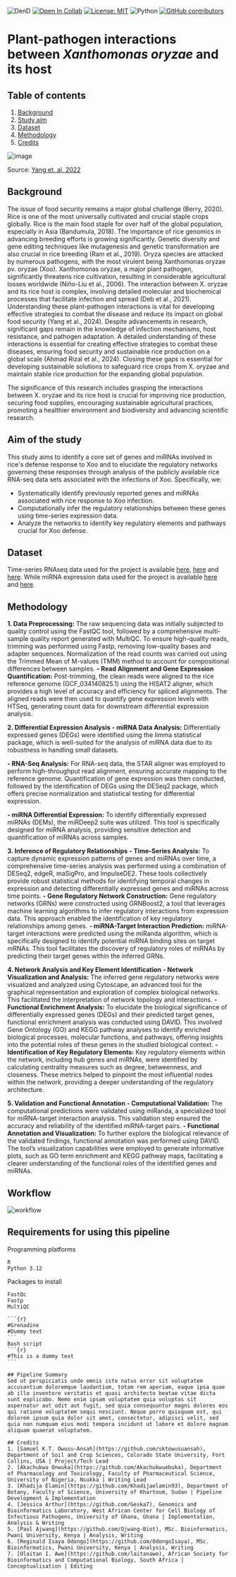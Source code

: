 ![DenD](https://img.shields.io/badge/Project-xanthomonasppi-lightblue)
[![Open In Collab](https://colab.research.google.com/assets/colab-badge.svg)](xxxxxx)
[![License: MIT](https://img.shields.io/badge/License-MIT-yellow.svg)](https://opensource.org/licenses/MIT)
![Python](https://img.shields.io/badge/python-3.12-blue.svg)
[![GitHub contributors](https://img.shields.io/github/contributors/omicscodeathon/denguedrug.svg)](https://GitHub.com/omicscodeathon/xanthomonasppi/graphs/contributors/)


# Plant-pathogen interactions between _Xanthomonas oryzae_ and its host
## Table of contents
1. [Background](#background)
2. [Study aim](#aim-of-the-study)
3. [Dataset](#dataset)
4. [Methodology](#methodology)
5. [Credits](#credits)

![image](https://github.com/omicscodeathon/xanthomonasppi/blob/main/images/Interaction-model-between-pathogen-and-rice.png)

Source: [Yang et. al, 2022](https://www.researchgate.net/figure/Interaction-model-between-pathogen-and-rice_fig2_359419059)

## Background
The issue of food security remains a major global challenge (Berry, 2020). Rice is one of the most universally cultivated and crucial staple crops globally. Rice is the main food staple for over half of the global population, especially in Asia (Bandumula, 2018). The importance of rice genomics in advancing breeding efforts is growing significantly. Genetic diversity and gene editing techniques like mutagenesis and genetic transformation are also crucial in rice breeding (Ram et al., 2019). Oryza species are attacked by numerous pathogens, with the most virulent being Xanthomonas oryzae pv. oryzae (Xoo). Xanthomonas oryzae, a major plant pathogen, significantly threatens rice cultivation, resulting in considerable agricultural losses worldwide (Niño-Liu et al., 2006). The interaction between X. oryzae and its rice host is complex, involving detailed molecular and biochemical processes that facilitate infection and spread (Deb et al., 2021). Understanding these plant-pathogen interactions is vital for developing effective strategies to combat the disease and reduce its impact on global food security (Yang et al., 2024). Despite advancements in research, significant gaps remain in the knowledge of infection mechanisms, host resistance, and pathogen adaptation. A detailed understanding of these interactions is essential for creating effective strategies to combat these diseases, ensuring food security and sustainable rice production on a global scale (Ahmad Rizal et al., 2024). Closing these gaps is essential for developing sustainable solutions to safeguard rice crops from X. oryzae and maintain stable rice production for the expanding global population.

The significance of this research includes grasping the interactions between X. oryzae and its rice host is crucial for improving rice production, securing food supplies, encouraging sustainable agricultural practices, promoting a healthier environment and biodiversity and advancing scientific research.

## Aim of the study
This study aims to identify a core set of genes and miRNAs involved in rice's defense response to Xoo and to elucidate the regulatory networks governing these responses through analysis of the publicly available rice RNA-seq data sets associated with the infections of Xoo. Specifically, we:
- Systematically identify previously reported genes and miRNAs associated with rice response to Xoo infection.
- Computationally infer the regulatory relationships between these genes using time-series expression data.
- Analyze the networks to identify key regulatory elements and pathways crucial for Xoo defense.

## Dataset
Time-series RNAseq data used for the project is available [here](https://www.ncbi.nlm.nih.gov/geo/query/acc.cgi?acc=GSE95668),  [here](https://www.ncbi.nlm.nih.gov/sra/SRX7203160[accn]) and [here](https://www.ncbi.nlm.nih.gov/sra/?term=SRP232925). While miRNA expression data used for the project is available [here](https://www.ncbi.nlm.nih.gov/geo/query/acc.cgi?acc=GSE141996) and [here](https://www.ncbi.nlm.nih.gov/sra/SRX6406229[accn]).

## Methodology
**1. Data Preprocessing:**
The raw sequencing data was initially subjected to quality control using the FastQC tool, followed by a comprehensive multi-sample quality report generated with MultiQC. To ensure high-quality reads, trimming was performed using Fastp, removing low-quality bases and adapter sequences. Normalization of the read counts was carried out using the Trimmed Mean of M-values (TMM) method to account for compositional differences between samples.
**- Read Alignment and Gene Expression Quantification:**
Post-trimming, the clean reads were aligned to the rice reference genome (GCF_034140825.1) using the HISAT2 aligner, which provides a high level of accuracy and efficiency for spliced alignments. The aligned reads were then used to quantify gene expression levels with HTSeq, generating count data for downstream differential expression analysis.

**2. Differential Expression Analysis**
**- miRNA Data Analysis:**
Differentially expressed genes (DEGs) were identified using the limma statistical package, which is well-suited for the analysis of miRNA data due to its robustness in handling small datasets.

**- RNA-Seq Analysis:**
For RNA-seq data, the STAR aligner was employed to perform high-throughput read alignment, ensuring accurate mapping to the reference genome. Quantification of gene expression was then conducted, followed by the identification of DEGs using the DESeq2 package, which offers precise normalization and statistical testing for differential expression.

**- miRNA Differential Expression:**
To identify differentially expressed miRNAs (DEMs), the miRDeep2 suite was utilized. This tool is specifically designed for miRNA analysis, providing sensitive detection and quantification of miRNAs across samples.

**3. Inference of Regulatory Relationships**
**- Time-Series Analysis:**
To capture dynamic expression patterns of genes and miRNAs over time, a comprehensive time-series analysis was performed using a combination of DESeq2, edgeR, maSigPro, and ImpulseDE2. These tools collectively provide robust statistical methods for identifying temporal changes in expression and detecting differentially expressed genes and miRNAs across time points.
**- Gene Regulatory Network Construction:**
Gene regulatory networks (GRNs) were constructed using GRNBoost2, a tool that leverages machine learning algorithms to infer regulatory interactions from expression data. This approach enabled the identification of key regulatory relationships among genes.
**- miRNA-Target Interaction Prediction:**
miRNA-target interactions were predicted using the miRanda algorithm, which is specifically designed to identify potential miRNA binding sites on target mRNAs. This tool facilitates the discovery of regulatory roles of miRNAs by predicting their target genes within the inferred GRNs.

**4. Network Analysis and Key Element Identification**
**- Network Visualization and Analysis:**
The inferred gene regulatory networks were visualized and analyzed using Cytoscape, an advanced tool for the graphical representation and exploration of complex biological networks. This facilitated the interpretation of network topology and interactions.
**- Functional Enrichment Analysis:**
To elucidate the biological significance of differentially expressed genes (DEGs) and their predicted target genes, functional enrichment analysis was conducted using DAVID. This involved Gene Ontology (GO) and KEGG pathway analyses to identify enriched biological processes, molecular functions, and pathways, offering insights into the potential roles of these genes in the studied biological context.
**- Identification of Key Regulatory Elements:**
Key regulatory elements within the network, including hub genes and miRNAs, were identified by calculating centrality measures such as degree, betweenness, and closeness. These metrics helped to pinpoint the most influential nodes within the network, providing a deeper understanding of the regulatory architecture.

**5. Validation and Functional Annotation**
**- Computational Validation:**
The computational predictions were validated using miRanda, a specialized tool for miRNA-target interaction analysis. This validation step ensured the accuracy and reliability of the identified miRNA-target pairs.
**- Functional Annotation and Visualization:**
To further explore the biological relevance of the validated findings, functional annotation was performed using DAVID. The tool’s visualization capabilities were employed to generate informative plots, such as GO term enrichment and KEGG pathway maps, facilitating a clearer understanding of the functional roles of the identified genes and miRNAs.


## Workflow
![workflow](https://github.com/omicscodeathon/xanthomonasppi/blob/main/images/xooppi_workflow.png)

## Requirements for using this pipeline
Programming platforms
```{r}
R
Python 3.12

```
Packages to install
````````
FastQc
Fastp
MultiQC

```{r}
#Grenadine
#Dummy text
```
Bash script
```{r}
#This is a dummy text
```

## Pipeline Summary
Sed ut perspiciatis unde omnis iste natus error sit voluptatem accusantium doloremque laudantium, totam rem aperiam, eaque ipsa quae ab illo inventore veritatis et quasi architecto beatae vitae dicta sunt explicabo. Nemo enim ipsam voluptatem quia voluptas sit aspernatur aut odit aut fugit, sed quia consequuntur magni dolores eos qui ratione voluptatem sequi nesciunt. Neque porro quisquam est, qui dolorem ipsum quia dolor sit amet, consectetur, adipisci velit, sed quia non numquam eius modi tempora incidunt ut labore et dolore magnam aliquam quaerat voluptatem.

## Credits
1. [Samuel K.T. Owusu-Ansah](https://github.com/sktowusuansah), Department of Soil and Crop Sciences, Colorado State University, Fort Collins, USA | Project/Tech Lead
2. [Akachukwu Onwuka](https://github.com/Akachukwuebuka), Department of Pharmacology and Toxicology, Faculty of Pharmaceutical Science, University of Nigeria, Nsukka | Writing Lead
3. [Khadija Elamin](https://github.com/Khadijaelamin93), Department of Botany, Faculty of Science, University of Khartoum, Sudan | Pipeline Development & Implementation
4. [Jessica Arthur](https://github.com/Geska7), Genomics and Bioinformatics Laboratory, West African Center for Cell Biology of Infectious Pathogens, University of Ghana, Ghana | Implementation, Analysis & Writing
5. [Paul Ajwang](https://github.com/Ojwang-Biot), MSc. Bioinformatics, Pwani University, Kenya | Analysis, Writing
6. [Reginald Isaya Odongo](https://github.com/OdongoIsaya), MSc. Bioinformatics, Pwani University, Kenya | Analysis, Writing
7. [Olaitan I. Awe](https://github.com/laitanawe), African Society for Bioinformatics and Computational Biology, South Africa | Conceptualisation | Editing

